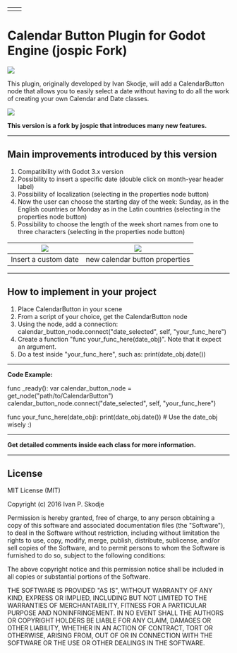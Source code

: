 |   |   |
|---|---|
|   |   |
# Calendar Button Plugin for Godot Engine (jospic Fork)
![](icon.png)

This plugin, originally developed by Ivan Skodje, will add a CalendarButton node that allows you to easily select a date without having to do all the work of creating your own Calendar and Date classes.

![](https://i.imgur.com/effwCjs.png)

**This version is a fork by jospic that introduces many new features.**

-----------

## Main improvements introduced by this version

1. Compatibility with Godot 3.x version
2. Possibility to insert a specific date (double click on month-year header label)
3. Possibility of localization (selecting in the properties node button)
4. Now the user can choose the starting day of the week: Sunday, as in the English countries or Monday as in the Latin countries (selecting in the properties node button)
5. Possibility to choose the length of the week short names from one to three characters (selecting in the properties node button)

![](https://i.imgur.com/8HTKFRJ.png)  |  ![](https://i.imgur.com/NrTDN3f.png)
:-------------------------:|:-------------------------:
Insert a custom date       |  new calendar button properties

-----------

## How to implement in your project

1. Place CalendarButton in your scene
2. From a script of your choice, get the CalendarButton node
3. Using the node, add a connection: calendar_button_node.connect("date_selected", self, "your_func_here")
4. Create a function "func your_func_here(date_obj)". Note that it expect an argument.
5. Do a test inside "your_func_here", such as:  print(date_obj.date())

-----------

**Code Example:**

func _ready():
	var calendar_button_node = get_node("path/to/CalendarButton")
	calendar_button_node.connect("date_selected", self, "your_func_here")

func your_func_here(date_obj):
	print(date_obj.date()) # Use the date_obj wisely :)

-----------

**Get detailed comments inside each class for more information.**

-----------

## License

MIT License (MIT)

Copyright (c) 2016 Ivan P. Skodje

Permission is hereby granted, free of charge, to any person obtaining a copy
of this software and associated documentation files (the "Software"), to deal
in the Software without restriction, including without limitation the rights
to use, copy, modify, merge, publish, distribute, sublicense, and/or sell
copies of the Software, and to permit persons to whom the Software is
furnished to do so, subject to the following conditions:

The above copyright notice and this permission notice shall be included in all
copies or substantial portions of the Software.

THE SOFTWARE IS PROVIDED "AS IS", WITHOUT WARRANTY OF ANY KIND, EXPRESS OR
IMPLIED, INCLUDING BUT NOT LIMITED TO THE WARRANTIES OF MERCHANTABILITY,
FITNESS FOR A PARTICULAR PURPOSE AND NONINFRINGEMENT. IN NO EVENT SHALL THE
AUTHORS OR COPYRIGHT HOLDERS BE LIABLE FOR ANY CLAIM, DAMAGES OR OTHER
LIABILITY, WHETHER IN AN ACTION OF CONTRACT, TORT OR OTHERWISE, ARISING FROM,
OUT OF OR IN CONNECTION WITH THE SOFTWARE OR THE USE OR OTHER DEALINGS IN THE
SOFTWARE.
